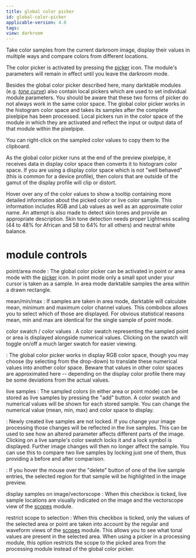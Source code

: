 ```yaml
---
title: global color picker
id: global-color-picker
applicable-version: 4.0
tags: 
view: darkroom
---
```


Take color samples from the current darkroom image, display their values in multiple ways and compare colors from different locations. 

The color picker is activated by pressing the [picker](../../../darkroom/processing-modules/module-controls.md#pickers) icon. The module's parameters will remain in effect until you leave the darkroom mode.

Besides the global color picker described here, many darktable modules (e.g. [_tone curve_](../../processing-modules/tone-curve.md)) also contain local pickers which are used to set individual module parameters. You should be aware that these two forms of picker do not always work in the same color space. The global color picker works in the histogram color space and takes its samples after the complete pixelpipe has been processed. Local pickers run in the color space of the module in which they are activated and reflect the input or output data of that module within the pixelpipe.

You can right-click on the sampled color values to copy them to the clipboard.

As the global color picker runs at the end of the preview pixelpipe, it receives data in display color space then converts it to histogram color space. If you are using a display color space which is not "well behaved" (this is common for a device profile), then colors that are outside of the gamut of the display profile will clip or distort.

Hover over any of the color values to show a tooltip containing more detailed information about the picked color or live color sample. This information includes RGB and Lab values as well as an approximate color name. An attempt is also made to detect skin tones and provide an appropriate description. Skin tone detection needs proper Lightness scaling (44 to 48% for African and 58 to 64% for all others) and neutral white balance.

# module controls

point/area mode
: The global color picker can be activated in point or area mode with the [picker](../../../darkroom/processing-modules/module-controls.md#pickers) icon. In point mode only a small spot under your cursor is taken as a sample. In area mode darktable samples the area within a drawn rectangle.

mean/min/max
: If samples are taken in area mode, darktable will calculate mean, minimum and maximum color channel values. This combobox allows you to select which of those are displayed. For obvious statistical reasons mean, min and max are identical for the single sample of point mode.

color swatch / color values
: A color swatch representing the sampled point or area is displayed alongside numerical values. Clicking on the swatch will toggle on/off a much larger swatch for easier viewing.

: The global color picker works in display RGB color space, though you may choose (by selecting from the drop-down) to translate these numerical values into another color space. Beware that values in other color spaces are approximated here -- depending on the display color profile there may be some deviations from the actual values.

live samples
: The sampled colors (in either area or point mode) can be stored as live samples by pressing the "add" button. A color swatch and numerical values will be shown for each stored sample. You can change the numerical value (mean, min, max) and color space to display.

: Newly created live samples are not locked. If you change your image processing those changes will be reflected in the live samples. This can be used to see how an altered parameter affects different parts of the image. Clicking on a live sample's color swatch locks it and a lock symbol is displayed. Further image changes will then no longer affect the sample. You can use this to compare two live samples by locking just one of them, thus providing a before and after comparison.

: If you hover the mouse over the "delete" button of one of the live sample entries, the selected region for that sample will be highlighted in the image preview.

display samples on image/vectorscope
: When this checkbox is ticked, live sample locations are visually indicated on the image and the vectorscope view of the [scopes](../shared/scopes.md#vectorscope) module.

restrict scope to selection
: When this checkbox is ticked, only the values of the selected area or point are taken into account by the regular and waveform views of the [scopes](../shared/scopes.md) module. This allows you to see what tonal values are present in the selected area. When using a picker in a processing module, this option restricts the scope to the picked area from the processing module instead of the global color picker.
